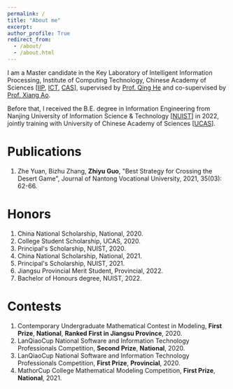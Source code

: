 ```yaml
---
permalink: /
title: "About me"
excerpt:
author_profile: True
redirect_from: 
  - /about/
  - /about.html
---
```


I am a Master candidate in the Key Laboratory of Intelligent Information Processing, Institute of Computing Technology, Chinese Academy of Sciences [[IIP](https://iip.ict.ac.cn/), [ICT](http://www.ict.ac.cn/), [CAS](https://www.cas.cn/)], supervised by [Prof. Qing He](https://people.ucas.edu.cn/~heqing) and co-supervised by [Prof. Xiang Ao](https://aoxaustin.github.io/).

Before that, I received the B.E. degree in Information Engineering from Nanjing University of Information Science & Technology [[NUIST](https://www.nuist.edu.cn/)] in 2022, jointly training with University of Chinese Academy of Sciences [[UCAS](https://www.ucas.ac.cn/)].

Publications
======
1. Zhe Yuan, Bizhu Zhang, **Zhiyu Guo**, "Best Strategy for Crossing the Desert Game", Journal of Nantong Vocational University, 2021, 35(03): 62-66.

Honors
======
1. China National Scholarship, National, 2020.
1. College Student Scholarship, UCAS, 2020.
1. Principal's Scholarship, NUIST, 2020.
1. China National Scholarship, National, 2021.
1. Principal's Scholarship, NUIST, 2021.
1. Jiangsu Provincial Merit Student, Provincial, 2022.
1. Bachelor of Honours degree, NUIST, 2022.

Contests
======
1. Contemporary Undergraduate Mathematical Contest in Modeling, **First Prize**, **National**, **Ranked First in Jiangsu Province**, 2020.
1. LanQiaoCup National Software and Information Technology Professionals Competition, **Second Prize**, **National**, 2020.
1. LanQiaoCup National Software and Information Technology Professionals Competition, **First Prize**, **Provincial**, 2020.
1. MathorCup College Mathematical Modeling Competition, **First Prize**, **National**, 2021.

<!--

Publications
======
1. Register a GitHub account if you don't have one and confirm your e-mail (required!)
1. Fork [this repository](https://github.com/academicpages/academicpages.github.io) by clicking the "fork" button in the top right. 
1. Go to the repository's settings (rightmost item in the tabs that start with "Code", should be below "Unwatch"). Rename the repository "[your GitHub username].github.io", which will also be your website's URL.
1. Set site-wide configuration and create content & metadata (see below -- also see [this set of diffs](http://archive.is/3TPas) showing what files were changed to set up [an example site](https://getorg-testacct.github.io) for a user with the username "getorg-testacct")
1. Upload any files (like PDFs, .zip files, etc.) to the files/ directory. They will appear at https://[your GitHub username].github.io/files/example.pdf.  
1. Check status by going to the repository settings, in the "GitHub pages" section

Awards
======
The main configuration file for the site is in the base directory in [_config.yml](https://github.com/academicpages/academicpages.github.io/blob/master/_config.yml), which defines the content in the sidebars and other site-wide features. You will need to replace the default variables with ones about yourself and your site's github repository. The configuration file for the top menu is in [_data/navigation.yml](https://github.com/academicpages/academicpages.github.io/blob/master/_data/navigation.yml). For example, if you don't have a portfolio or blog posts, you can remove those items from that navigation.yml file to remove them from the header. 

Create content & metadata
------
For site content, there is one markdown file for each type of content, which are stored in directories like _publications, _talks, _posts, _teaching, or _pages. For example, each talk is a markdown file in the [_talks directory](https://github.com/academicpages/academicpages.github.io/tree/master/_talks). At the top of each markdown file is structured data in YAML about the talk, which the theme will parse to do lots of cool stuff. The same structured data about a talk is used to generate the list of talks on the [Talks page](https://academicpages.github.io/talks), each [individual page](https://academicpages.github.io/talks/2012-03-01-talk-1) for specific talks, the talks section for the [CV page](https://academicpages.github.io/cv), and the [map of places you've given a talk](https://academicpages.github.io/talkmap.html) (if you run this [python file](https://github.com/academicpages/academicpages.github.io/blob/master/talkmap.py) or [Jupyter notebook](https://github.com/academicpages/academicpages.github.io/blob/master/talkmap.ipynb), which creates the HTML for the map based on the contents of the _talks directory).

**Markdown generator**

I have also created [a set of Jupyter notebooks](https://github.com/academicpages/academicpages.github.io/tree/master/markdown_generator
) that converts a CSV containing structured data about talks or presentations into individual markdown files that will be properly formatted for the academicpages template. The sample CSVs in that directory are the ones I used to create my own personal website at stuartgeiger.com. My usual workflow is that I keep a spreadsheet of my publications and talks, then run the code in these notebooks to generate the markdown files, then commit and push them to the GitHub repository.

How to edit your site's GitHub repository
------
Many people use a git client to create files on their local computer and then push them to GitHub's servers. If you are not familiar with git, you can directly edit these configuration and markdown files directly in the github.com interface. Navigate to a file (like [this one](https://github.com/academicpages/academicpages.github.io/blob/master/_talks/2012-03-01-talk-1.md) and click the pencil icon in the top right of the content preview (to the right of the "Raw | Blame | History" buttons). You can delete a file by clicking the trashcan icon to the right of the pencil icon. You can also create new files or upload files by navigating to a directory and clicking the "Create new file" or "Upload files" buttons. 

Example: editing a markdown file for a talk
![Editing a markdown file for a talk](/images/editing-talk.png)

For more info
------
More info about configuring academicpages can be found in [the guide](https://academicpages.github.io/markdown/). The [guides for the Minimal Mistakes theme](https://mmistakes.github.io/minimal-mistakes/docs/configuration/) (which this theme was forked from) might also be helpful.

-->